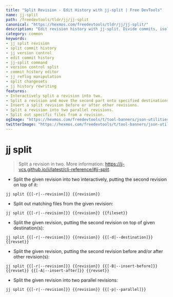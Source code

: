 ```yaml
---
title: "Split Revision - Edit History with jj-split | Free DevTools"
name: jj-split
path: /freedevtools/tldr/jj/jj-split
canonical: "https://hexmos.com/freedevtools/tldr/jj/jj-split/"
description: "Edit revision history with jj-split. Divide commits, isolate changes, and restructure your project effortlessly. Free online tool, no registration required."
category: common
keywords:
- jj split revision
- split commit history
- jj version control
- edit commit history
- jj-split command
- version control split
- commit history editor
- jj reflog manipulation
- split changesets
- jj history rewriting
features:
- Interactively split a revision into two.
- Split a revision and move the second part onto specified destinations.
- Insert a split revision before or after other revisions.
- Split a revision into two parallel revisions.
- Split out specific files from a revision.
ogImage: "https://hexmos.com/freedevtools/t/tool-banners/json-utilities-banner.png"
twitterImage: "https://hexmos.com/freedevtools/t/tool-banners/json-utilities-banner.png"
---
```


# jj split

> Split a revision in two.
> More information: <https://jj-vcs.github.io/jj/latest/cli-reference/#jj-split>.

- Split the given revision into two interactively, putting the second revision on top of it:

`jj split {{[-r|--revision]}} {{revision}}`

- Split out matching files from the given revision:

`jj split {{[-r|--revision]}} {{revision}} {{fileset}}`

- Split the given revision, putting the second revision on top of given destination(s):

`jj split {{[-r|--revision]}} {{revision}} {{[-d|--destination]}} {{revset}}`

- Split the given revision, putting the second revision before and/or after other revision(s):

`jj split {{[-r|--revision]}} {{revision}} {{[-B|--insert-before]}} {{revset}} {{[-A|--insert-after]}} {{revset}}`

- Split the given revision into two parallel revisions:

`jj split {{[-r|--revision]}} {{revision}} {{[-p|--parallel]}}`

